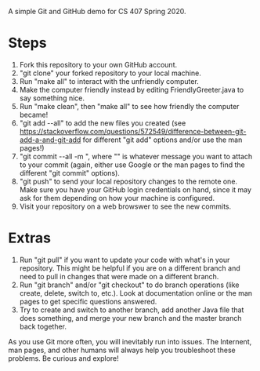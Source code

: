 A simple Git and GitHub demo for CS 407 Spring 2020.

# Steps
1. Fork this repository to your own GitHub account.
2. "git clone" your forked repository to your local machine.
3. Run "make all" to interact with the unfriendly computer.
4. Make the computer friendly instead by editing FriendlyGreeter.java to say something nice.
5. Run "make clean", then "make all" to see how friendly the computer became!
6. "git add --all" to add the new files you created (see https://stackoverflow.com/questions/572549/difference-between-git-add-a-and-git-add for different "git add" options and/or use the man pages!)
7. "git commit --all -m <your message here>", where "<your message here>" is whatever message you want to attach to your commit (again, either use Google or the man pages to find the different "git commit" options).
8. "git push" to send your local repository changes to the remote one. Make sure you have your GitHub login credentials on hand, since it may ask for them depending on how your machine is configured.
9. Visit your repository on a web browswer to see the new commits.

# Extras
1. Run "git pull" if you want to update your code with what's in your repository. This might be helpful if you are on a different branch and need to pull in changes that were made on a different branch.
2. Run "git branch" and/or "git checkout" to do branch operations (like create, delete, switch to, etc.). Look at documentation online or the man pages to get specific questions answered.
3. Try to create and switch to another branch, add another Java file that does something, and merge your new branch and the master branch back together.

As you use Git more often, you will inevitably run into issues. The Internent, man pages, and other humans will always help you troubleshoot these problems. Be curious and explore!
